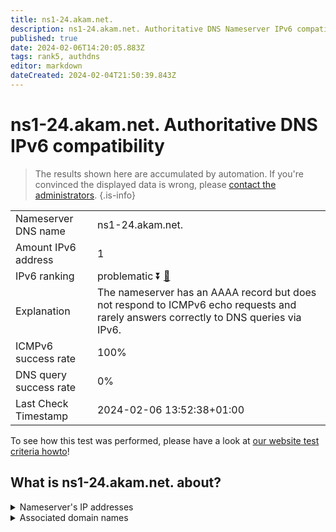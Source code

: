 ```yaml
---
title: ns1-24.akam.net.
description: ns1-24.akam.net. Authoritative DNS Nameserver IPv6 compatibility
published: true
date: 2024-02-06T14:20:05.883Z
tags: rank5, authdns
editor: markdown
dateCreated: 2024-02-04T21:50:39.843Z
---
```


# ns1-24.akam.net. Authoritative DNS IPv6 compatibility

> The results shown here are accumulated by automation. If you're convinced the displayed data is wrong, please [contact the administrators](/howto/chat). 
{.is-info}




|   |   |
| - | - |
| Nameserver DNS name | ns1-24.akam.net.
| Amount IPv6 address | 1
| IPv6 ranking | problematic :arrow_double_down: [🔗](/howto/ranking) |
| Explanation | The nameserver has an AAAA record but does not respond to ICMPv6 echo requests and rarely answers correctly to DNS queries via IPv6. |
| ICMPv6 success rate | 100%|
| DNS query success rate | 0% |
| Last Check Timestamp | 2024-02-06 13:52:38+01:00 |

To see how this test was performed, please have a look at [our website test criteria howto](/howto/testcriteria/authdns)!


## What is ns1-24.akam.net. about?




<details>
<summary>Nameserver's IP addresses</summary>

2600:1401:2::18

</details>



<details>
<summary>Associated domain names</summary>

www.hulu.com

</details>

